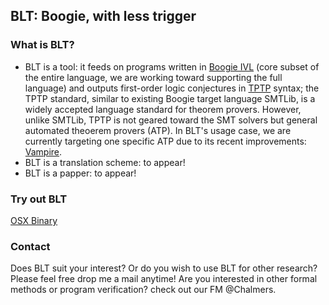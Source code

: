 ## BLT: Boogie, with less trigger


<!-- You can use the [editor on GitHub](https://github.com/emptylambda/BLT/edit/master/README.md) to maintain and preview the content for your website in Markdown files. -->
<!-- Whenever you commit to this repository, GitHub Pages will run [Jekyll](https://jekyllrb.com/) to rebuild the pages in your site, from the content in your Markdown files. -->
<!-- ### Markdown -->
<!-- Markdown is a lightweight and easy-to-use syntax for styling your writing. It includes conventions for -->
<!-- ```markdown -->
<!-- Syntax highlighted code block -->

<!-- # Header 1 -->
<!-- ## Header 2 -->
<!-- ### Header 3 -->

<!-- - Bulleted -->
<!-- - List -->

<!-- 1. Numbered -->
<!-- 2. List -->

<!-- **Bold** and _Italic_ and `Code` text -->

<!-- [Link](url) and ![Image](src) -->
<!-- ``` -->
<!-- For more details see [GitHub Flavored Markdown](https://guides.github.com/features/mastering-markdown/). -->
<!-- ### Jekyll Themes -->

<!-- Your Pages site will use the layout and styles from the Jekyll theme you have selected in your [repository settings](https://github.com/emptylambda/BLT/settings). The name of this theme is saved in the Jekyll `_config.yml` configuration file. -->

### What is BLT?
- BLT is a tool: it feeds on programs written in [Boogie IVL](https://www.microsoft.com/en-us/research/project/boogie-an-intermediate-verification-language/) (core subset of the entire language, we are working toward supporting the full language) and outputs first-order logic conjectures in [TPTP](http://www.cs.miami.edu/~tptp/) syntax; the TPTP standard, similar to existing Boogie target language SMTLib, is a widely accepted language standard for theorem provers. However, unlike SMTLib, TPTP is not geared toward the SMT solvers but general automated theoerem provers (ATP). In BLT's usage case, we are currently targeting one specific ATP due to its recent improvements: [Vampire](http://www.vprover.org/). 
- BLT is a translation scheme: to appear!
- BLT is a papper: to appear!

### Try out BLT
[OSX Binary](https://github.com/emptylambda/BLT/blob/bdad4168d8868ca87a7ccb92a69d345e1b8af14c/bin/BLT_osx_alpha)

### Contact
Does BLT suit your interest? Or do you wish to use BLT for other research? Please feel free drop me a mail anytime!
Are you interested in other formal methods or program verification? check out our FM @Chalmers. 
